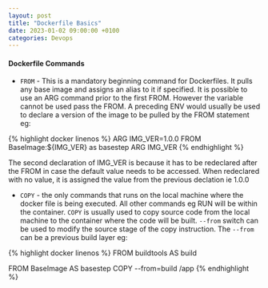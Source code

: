 ```yaml
---
layout: post
title: "Dockerfile Basics"
date: 2023-01-02 09:00:00 +0100
categories: Devops
---
```


#### Dockerfile Commands

* `FROM` - This is a mandatory beginning command for Dockerfiles.  It pulls any base image and assigns an alias to it if specified.  It is possible to use an ARG command prior to the first FROM.  However the variable cannot be used pass the FROM.  A preceding ENV would usually be used to declare a version of the image to be pulled by the FROM statement eg:

{% highlight docker linenos %}
ARG IMG_VER=1.0.0
FROM BaseImage:${IMG_VER} as basestep
ARG IMG_VER
{% endhighlight %}

The second declaration of IMG_VER is because it has to be redeclared after the FROM in case the default value needs to be accessed.  When redeclared with no value, it is assigned the value from the previous declation ie 1.0.0

* `COPY` - the only commands that runs on the local machine where the docker file is being executed.  All other commands eg RUN will be within the container.  `COPY` is usually used to copy source code from the local machine to the container where the code will be built.  `--from` switch can be used to modify the source stage of the copy instruction.  The `--from` can be a previous build layer eg:

{% highlight docker linenos %}
FROM buildtools AS build

FROM BaseImage AS basestep
COPY --from=build /app
{% endhighlight %}
